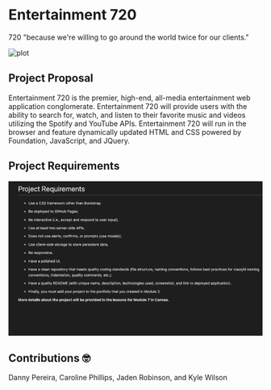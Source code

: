 # Entertainment 720
720 "because we're willing to go around the world twice for our clients."

![plot](https://media.giphy.com/media/aB0pip0UqZarm/giphy.gif?raw=true "Preview")

## Project Proposal
Entertainment 720 is the premier, high-end, all-media entertainment web application conglomerate. Entertainment 720 will provide users with the ability to search for, watch, and listen to their favorite music and videos utilizing the Spotify and YouTube APIs. Entertainment 720 will run in the browser and feature dynamically updated HTML and CSS powered by Foundation, JavaScript, and JQuery. 

## Project Requirements
![plot](/project-requirements.png?raw=true "Preview")


## Contributions 🤓
Danny Pereira,
Caroline Phillips,
Jaden Robinson,
and Kyle Wilson
